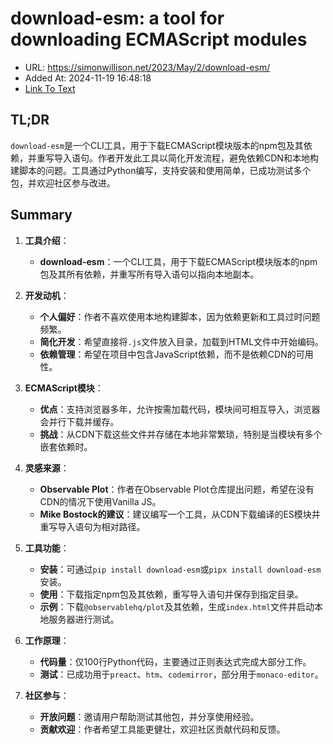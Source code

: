# download-esm: a tool for downloading ECMAScript modules
- URL: https://simonwillison.net/2023/May/2/download-esm/
- Added At: 2024-11-19 16:48:18
- [Link To Text](2024-11-19-download-esm-a-tool-for-downloading-ecmascript-modules_raw.md)

## TL;DR
`download-esm`是一个CLI工具，用于下载ECMAScript模块版本的npm包及其依赖，并重写导入语句。作者开发此工具以简化开发流程，避免依赖CDN和本地构建脚本的问题。工具通过Python编写，支持安装和使用简单，已成功测试多个包，并欢迎社区参与改进。

## Summary
1. **工具介绍**：
   - **download-esm**：一个CLI工具，用于下载ECMAScript模块版本的npm包及其所有依赖，并重写所有导入语句以指向本地副本。

2. **开发动机**：
   - **个人偏好**：作者不喜欢使用本地构建脚本，因为依赖更新和工具过时问题频繁。
   - **简化开发**：希望直接将`.js`文件放入目录，加载到HTML文件中开始编码。
   - **依赖管理**：希望在项目中包含JavaScript依赖，而不是依赖CDN的可用性。

3. **ECMAScript模块**：
   - **优点**：支持浏览器多年，允许按需加载代码，模块间可相互导入，浏览器会并行下载并缓存。
   - **挑战**：从CDN下载这些文件并存储在本地非常繁琐，特别是当模块有多个嵌套依赖时。

4. **灵感来源**：
   - **Observable Plot**：作者在Observable Plot仓库提出问题，希望在没有CDN的情况下使用Vanilla JS。
   - **Mike Bostock的建议**：建议编写一个工具，从CDN下载编译的ES模块并重写导入语句为相对路径。

5. **工具功能**：
   - **安装**：可通过`pip install download-esm`或`pipx install download-esm`安装。
   - **使用**：下载指定npm包及其依赖，重写导入语句并保存到指定目录。
   - **示例**：下载`@observablehq/plot`及其依赖，生成`index.html`文件并启动本地服务器进行测试。

6. **工作原理**：
   - **代码量**：仅100行Python代码，主要通过正则表达式完成大部分工作。
   - **测试**：已成功用于`preact`、`htm`、`codemirror`，部分用于`monaco-editor`。

7. **社区参与**：
   - **开放问题**：邀请用户帮助测试其他包，并分享使用经验。
   - **贡献欢迎**：作者希望工具能更健壮，欢迎社区贡献代码和反馈。
